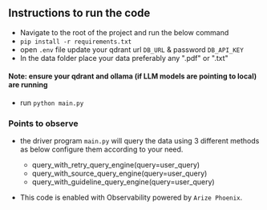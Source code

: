 ## Instructions to run the code

- Navigate to the root of the project and run the below command
- `pip install -r requirements.txt`
- open `.env` file update your qdrant url `DB_URL` & password `DB_API_KEY`
- In the data folder place your data preferably any ".pdf" or ".txt"
#### Note: ensure your qdrant and ollama (if LLM models are pointing to local) are running
- run `python main.py`

### Points to observe
- the driver program `main.py` will query the data using 3 different methods as below configure them according to your need.

    - query_with_retry_query_engine(query=user_query)
    - query_with_source_query_engine(query=user_query)
    - query_with_guideline_query_engine(query=user_query)

- This code is enabled with Observability powered by `Arize Phoenix`.
